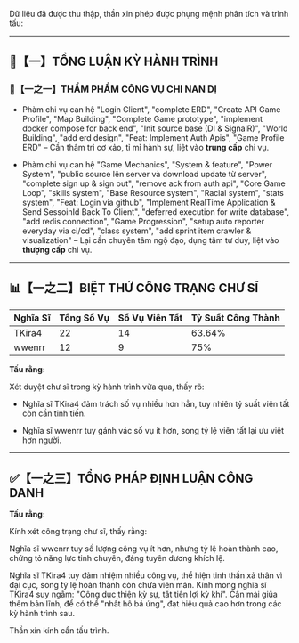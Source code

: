 Dữ liệu đã được thu thập, thần xin phép được phụng mệnh phân tích và trình tấu:

---

## 🧾【一】TỔNG LUẬN KỲ HÀNH TRÌNH

### 🧠【一之一】THẨM PHẨM CÔNG VỤ CHI NAN DỊ

*   Phàm chi vụ can hệ "Login Client", "complete ERD", "Create API Game Profile", "Map Building", "Complete Game prototype", "implement docker compose for back end", "Init source base (DI & SignalR)", "World Building", "add erd design", "Feat: Implement Auth Apis", "Game Profile ERD" – Cần thâm tri cơ xảo, tỉ mỉ hành sự, liệt vào **trung cấp** chi vụ.

*   Phàm chi vụ can hệ "Game Mechanics", "System & feature", "Power System", "public source lên server và download update từ server", "complete sign up & sign out", "remove ack from auth api", "Core Game Loop", "skills system", "Base Resource system", "Racial system", "stats system", "Feat: Login via github", "Implement RealTime Application & Send SessoinId Back To Client", "deferred execution for write database", "add redis connection", "Game Progression", "setup auto reporter everyday via ci/cd", "class system", "add sprint item crawler & visualization" – Lại cần chuyên tâm ngộ đạo, dụng tâm tư duy, liệt vào **thượng cấp** chi vụ.

---

## 📊【一之二】BIỆT THỨ CÔNG TRẠNG CHƯ SĨ

| Nghĩa Sĩ | Tổng Số Vụ | Số Vụ Viên Tất | Tỷ Suất Công Thành |
|---|---|---|---|
| TKira4 | 22 | 14 | 63.64% |
| wwenrr | 12 | 9 | 75% |

**Tấu rằng:**

Xét duyệt chư sĩ trong kỳ hành trình vừa qua, thấy rõ:

*   Nghĩa sĩ TKira4 đảm trách số vụ nhiều hơn hẳn, tuy nhiên tỷ suất viên tất còn cần tinh tiến.

*   Nghĩa sĩ wwenrr tuy gánh vác số vụ ít hơn, song tỷ lệ viên tất lại ưu việt hơn người.

---

## ✅【一之三】TỔNG PHÁP ĐỊNH LUẬN CÔNG DANH

**Tấu rằng:**

Kính xét công trạng chư sĩ, thấy rằng:

Nghĩa sĩ wwenrr tuy số lượng công vụ ít hơn, nhưng tỷ lệ hoàn thành cao, chứng tỏ năng lực tinh chuyên, đáng tuyên dương khích lệ.

Nghĩa sĩ TKira4 tuy đảm nhiệm nhiều công vụ, thể hiện tinh thần xả thân vì đại cục, song tỷ lệ hoàn thành còn chưa viên mãn. Kính mong nghĩa sĩ TKira4 suy ngẫm: "Công dục thiện kỳ sự, tất tiên lợi kỳ khí". Cần mài giũa thêm bản lĩnh, để có thể "nhất hô bá ứng", đạt hiệu quả cao hơn trong các kỳ hành trình sau.

Thần xin kính cẩn tấu trình.
